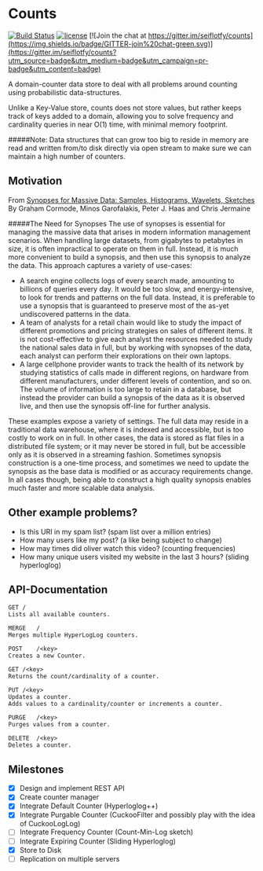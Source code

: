 # Counts

[![Build Status](https://travis-ci.org/seiflotfy/counts.svg?branch=master)](https://travis-ci.org/seiflotfy/counts)
[![license](http://img.shields.io/badge/license-Apache-blue.svg)](https://raw.githubusercontent.com/seiflotfy/counts/master/LICENSE)
[![Join the chat at https://gitter.im/seiflotfy/counts](https://img.shields.io/badge/GITTER-join%20chat-green.svg)](https://gitter.im/seiflotfy/counts?utm_source=badge&utm_medium=badge&utm_campaign=pr-badge&utm_content=badge)


A domain-counter data store to deal with all problems around counting using probabilistic data-structures.

Unlike a Key-Value store, counts does not store values, but rather keeps track of keys added to a domain, allowing you to solve frequency and cardinality queries in near O(1) time, with minimal memory footprint.

#####Note: Data structures that can grow too big to reside in memory are read and written from/to disk directly via open stream to make sure we can maintain a high number of counters.

## Motivation

From [Synopses for Massive Data: Samples, Histograms, Wavelets, Sketches](http://db.cs.berkeley.edu/cs286/papers/synopses-fntdb2012.pdf)
By Graham Cormode, Minos Garofalakis, Peter J. Haas and Chris Jermaine

#####The Need for Synopses
The use of synopses is essential for managing the massive data that arises in modern information management scenarios. When handling large datasets, from gigabytes to petabytes in size, it is often impractical to operate on them in full. Instead, it is much more convenient to build a synopsis, and then use this synopsis to analyze the data. This approach captures a variety of use-cases:

* A search engine collects logs of every search made, amounting to billions of queries every day. It would be too slow, and energy-intensive, to look for trends and patterns on the full data. Instead, it is preferable to use a synopsis that is guaranteed to preserve most of the as-yet undiscovered patterns in the data.
* A team of analysts for a retail chain would like to study the impact of different promotions and pricing strategies on sales of different items. It is not cost-effective to give each analyst the resources needed to study the national sales data in full, but by working with synopses of the data, each analyst can perform their explorations on their own laptops.
* A large cellphone provider wants to track the health of its network by studying statistics of calls made in different regions, on hardware from different manufacturers, under different levels of contention, and so on. The volume of information is too large to retain in a database, but instead the provider can build a synopsis of the data as it is observed live, and then use the synopsis off-line for further analysis.

These examples expose a variety of settings. The full data may reside in a traditional data warehouse, where it is indexed and accessible, but is too costly to work on in full. In other cases, the data is stored as flat files in a distributed file system; or it may never be stored in full, but be accessible only as it is observed in a streaming fashion. Sometimes synopsis construction is a one-time process, and sometimes we need to update the synopsis as the base data is modified or as accuracy requirements change. In all cases though, being able to construct a high quality synopsis enables much faster and more scalable data analysis.


## Other example problems?
* Is this URI in my spam list? (spam list over a million entries)
* How many users like my post? (a like being subject to change)
* How may times did oliver watch this video? (counting frequencies)
* How many unique users visited my website in the last 3 hours? (sliding hyperloglog)


## API-Documentation

	GET	/
	Lists all available counters.

	MERGE	/
	Merges multiple HyperLogLog counters.

	POST	/<key>
	Creates a new Counter.

	GET	/<key>
	Returns the count/cardinality of a counter.

	PUT	/<key>
	Updates a counter.
	Adds values to a cardinality/counter or increments a counter.

	PURGE	/<key>
	Purges values from a counter.

	DELETE	/<key>
	Deletes a counter.


## Milestones
- [x] Design and implement REST API
- [x] Create counter manager
- [x] Integrate Default Counter (Hyperloglog++)
- [x] Integrate Purgable Counter (CuckooFilter and possibly play with the idea of CuckooLogLog)
- [ ] Integrate Frequency Counter (Count-Min-Log sketch)
- [ ] Integrate Expiring Counter (Sliding Hyperloglog)
- [x] Store to Disk
- [ ] Replication on multiple servers
